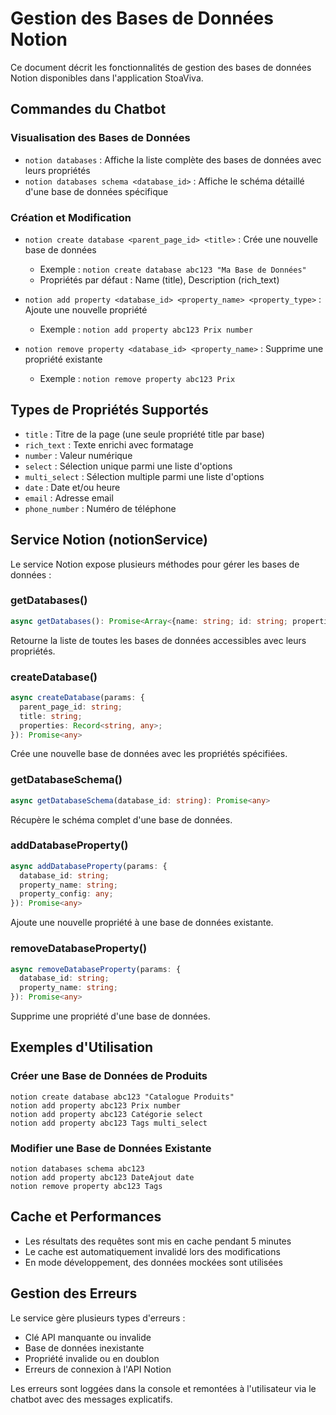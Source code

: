 # Gestion des Bases de Données Notion

Ce document décrit les fonctionnalités de gestion des bases de données Notion disponibles dans l'application StoaViva.

## Commandes du Chatbot

### Visualisation des Bases de Données

- `notion databases` : Affiche la liste complète des bases de données avec leurs propriétés
- `notion databases schema <database_id>` : Affiche le schéma détaillé d'une base de données spécifique

### Création et Modification

- `notion create database <parent_page_id> <title>` : Crée une nouvelle base de données
  - Exemple : `notion create database abc123 "Ma Base de Données"`
  - Propriétés par défaut : Name (title), Description (rich_text)

- `notion add property <database_id> <property_name> <property_type>` : Ajoute une nouvelle propriété
  - Exemple : `notion add property abc123 Prix number`

- `notion remove property <database_id> <property_name>` : Supprime une propriété existante
  - Exemple : `notion remove property abc123 Prix`

## Types de Propriétés Supportés

- `title` : Titre de la page (une seule propriété title par base)
- `rich_text` : Texte enrichi avec formatage
- `number` : Valeur numérique
- `select` : Sélection unique parmi une liste d'options
- `multi_select` : Sélection multiple parmi une liste d'options
- `date` : Date et/ou heure
- `email` : Adresse email
- `phone_number` : Numéro de téléphone

## Service Notion (notionService)

Le service Notion expose plusieurs méthodes pour gérer les bases de données :

### getDatabases()
```typescript
async getDatabases(): Promise<Array<{name: string; id: string; properties: any}>>
```
Retourne la liste de toutes les bases de données accessibles avec leurs propriétés.

### createDatabase()
```typescript
async createDatabase(params: {
  parent_page_id: string;
  title: string;
  properties: Record<string, any>;
}): Promise<any>
```
Crée une nouvelle base de données avec les propriétés spécifiées.

### getDatabaseSchema()
```typescript
async getDatabaseSchema(database_id: string): Promise<any>
```
Récupère le schéma complet d'une base de données.

### addDatabaseProperty()
```typescript
async addDatabaseProperty(params: {
  database_id: string;
  property_name: string;
  property_config: any;
}): Promise<any>
```
Ajoute une nouvelle propriété à une base de données existante.

### removeDatabaseProperty()
```typescript
async removeDatabaseProperty(params: {
  database_id: string;
  property_name: string;
}): Promise<any>
```
Supprime une propriété d'une base de données.

## Exemples d'Utilisation

### Créer une Base de Données de Produits
```
notion create database abc123 "Catalogue Produits"
notion add property abc123 Prix number
notion add property abc123 Catégorie select
notion add property abc123 Tags multi_select
```

### Modifier une Base de Données Existante
```
notion databases schema abc123
notion add property abc123 DateAjout date
notion remove property abc123 Tags
```

## Cache et Performances

- Les résultats des requêtes sont mis en cache pendant 5 minutes
- Le cache est automatiquement invalidé lors des modifications
- En mode développement, des données mockées sont utilisées

## Gestion des Erreurs

Le service gère plusieurs types d'erreurs :
- Clé API manquante ou invalide
- Base de données inexistante
- Propriété invalide ou en doublon
- Erreurs de connexion à l'API Notion

Les erreurs sont loggées dans la console et remontées à l'utilisateur via le chatbot avec des messages explicatifs.
